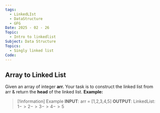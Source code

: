 ```yaml
---
tags:
  - LinkedLIst
  - DataStructure
  - GFG
Date: 2025 - 02 - 26
Topic:
  - Intro to linkedlist
Subject: Data Structure
Topics:
  - Singly linked list
Code:
---
```

## Array to Linked List
Given an array of integer **arr.** Your task is to construct the linked list from arr & return the **head** of the linked list.
**Example:**

> [!information] Example
> **INPUT**: arr = [1,2,3,4,5]
> **OUTPUT**: LinkedList: $1-> 2-> 3-> 4-> 5$
